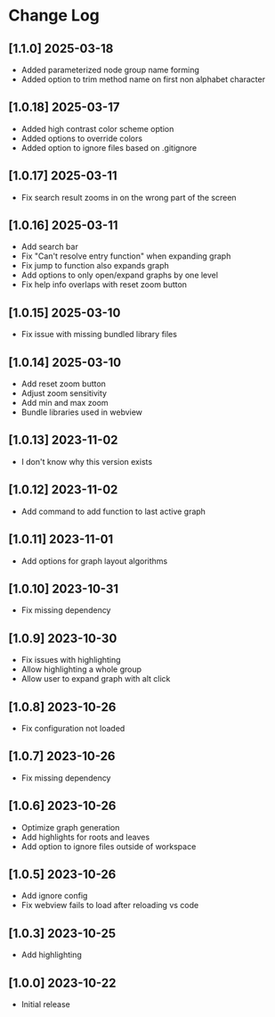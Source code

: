 
# Change Log

## [1.1.0] 2025-03-18

- Added parameterized node group name forming
- Added option to trim method name on first non alphabet character

## [1.0.18] 2025-03-17

- Added high contrast color scheme option
- Added options to override colors
- Added option to ignore files based on .gitignore

## [1.0.17] 2025-03-11

- Fix search result zooms in on the wrong part of the screen

## [1.0.16] 2025-03-11

- Add search bar
- Fix "Can't resolve entry function" when expanding graph
- Fix jump to function also expands graph
- Add options to only open/expand graphs by one level
- Fix help info overlaps with reset zoom button

## [1.0.15] 2025-03-10

- Fix issue with missing bundled library files

## [1.0.14] 2025-03-10

- Add reset zoom button
- Adjust zoom sensitivity
- Add min and max zoom
- Bundle libraries used in webview

## [1.0.13] 2023-11-02

- I don't know why this version exists

## [1.0.12] 2023-11-02

- Add command to add function to last active graph

## [1.0.11] 2023-11-01

- Add options for graph layout algorithms

## [1.0.10] 2023-10-31

- Fix missing dependency

## [1.0.9] 2023-10-30

- Fix issues with highlighting
- Allow highlighting a whole group
- Allow user to expand graph with alt click

## [1.0.8] 2023-10-26

- Fix configuration not loaded

## [1.0.7] 2023-10-26

- Fix missing dependency

## [1.0.6] 2023-10-26

- Optimize graph generation
- Add highlights for roots and leaves
- Add option to ignore files outside of workspace

## [1.0.5] 2023-10-26

- Add ignore config
- Fix webview fails to load after reloading vs code

## [1.0.3] 2023-10-25

- Add highlighting

## [1.0.0] 2023-10-22

- Initial release

